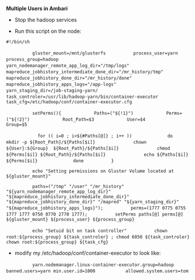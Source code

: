**Multiple Users in Ambari**

* Stop the hadoop services

* Run this script on the node:

`#!/bin/sh`

`          gluster_mount=/mnt/glusterfs`
`          process_user=yarn`
`          process_group=hadoop`
`          yarn_nodemanager_remote_app_log_dir="/tmp/logs"`
`          mapreduce_jobhistory_intermediate_done_dir="/mr_history/tmp"`
`          mapreduce_jobhistory_done_dir="/mr_history/done"`
`          mapreduce_jobhistory_apps_logs="/app-logs"`
`          yarn_staging_dir=/job-staging-yarn/`
`          task_controler=/usr/lib/hadoop-yarn/bin/container-executor`
`          task_cfg=/etc/hadoop/conf/container-executor.cfg`


`          setPerms(){`
`            Paths=("${!1}")`
`            Perms=("${!2}")`
`            Root_Path=$3`
`            User=$4`
`            Group=$5`

`            for (( i=0 ; i<${#Paths[@]} ; i++ ))`
`             do`
`              mkdir -p ${Root_Path}/${Paths[$i]}`
`              chown ${User}:${Group}  ${Root_Path}/${Paths[$i]}` 
`              chmod ${Perms[$i]} ${Root_Path}/${Paths[$i]}` 
`              echo ${Paths[$i]} ${Perms[$i]}`
`             done` 
`          }`

`          echo "Setting permissions on Gluster Volume located at ${gluster_mount}"`

`          paths=("/tmp" "/user" "/mr_history" "${yarn_nodemanager_remote_app_log_dir}"    "${mapreduce_jobhistory_intermediate_done_dir}" "${mapreduce_jobhistory_done_dir}" "/mapred" "${yarn_staging_dir}" "${mapreduce_jobhistory_apps_logs}");`
`          perms=(1777 0775 0755 1777 1777 0750 0770 2770 1777);`
`          setPerms paths[@] perms[@] ${gluster_mount} ${process_user} ${process_group}`

`          echo "Setuid bit on task controller"`
`          chown root:${process_group} ${task_controler} ; chmod 6050 ${task_controler}`
`          chown root:${process_group} ${task_cfg}`

* modify my /etc/hadoop/conf/container-executor to look like:

`          yarn.nodemanager.linux-container-executor.group=hadoop `
`          banned.users=yarn min.user.id=1000 `
`          allowed.system.users=tom`